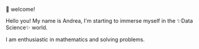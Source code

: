  👋 welcome!

Hello you! 
My name is Andrea, I'm starting to immerse myself in the ✨Data Science✨ world.


I am enthusiastic in mathematics and solving problems.
